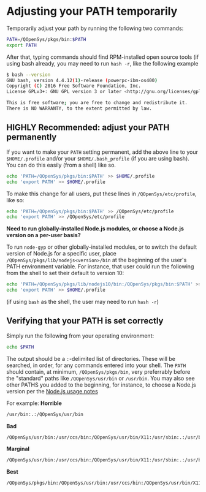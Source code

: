 # Adjusting your PATH temporarily

Temporarily adjust your path by running the following two commands:

```bash
PATH=/QOpenSys/pkgs/bin:$PATH
export PATH
```

After that, typing commands should find RPM-installed open source tools
(if using bash already, you may need to run `hash -r`, like the following example

```bash
$ bash --version
GNU bash, version 4.4.12(1)-release (powerpc-ibm-os400)
Copyright (C) 2016 Free Software Foundation, Inc.
License GPLv3+: GNU GPL version 3 or later <http://gnu.org/licenses/gpl.html>

This is free software; you are free to change and redistribute it.
There is NO WARRANTY, to the extent permitted by law.
```

## HIGHLY Recommended: adjust your PATH permanently

If you want to make your `PATH` setting permanent, add the above line to your
`$HOME/.profile` and/or your `$HOME/.bash_profile` (if you are using bash).
You can do this easily (from a shell) like so.

```bash
echo 'PATH=/QOpenSys/pkgs/bin:$PATH' >> $HOME/.profile
echo 'export PATH' >> $HOME/.profile
```

To make this change for all users, put these lines in `/QOpenSys/etc/profile`,
like so:

```bash
echo 'PATH=/QOpenSys/pkgs/bin:$PATH' >> /QOpenSys/etc/profile
echo 'export PATH' >> /QOpenSys/etc/profile
```

**Need to run globally-installed Node.js modules,
or choose a Node.js version on a per-user basis?**

To run `node-gyp` or other globally-installed modules, or to switch the default
version of Node.js for a specific user, place `/QOpenSys/pkgs/lib/nodejs<version>/bin`
at the beginning of the user's PATH environment variable. For instance, that user
could run the following from the shell to set their default to version 10:

```bash
echo 'PATH=/QOpenSys/pkgs/lib/nodejs10/bin:/QOpenSys/pkgs/bin:$PATH' >> $HOME/.profile
echo 'export PATH' >> $HOME/.profile
```

(if using `bash` as the shell, the user may need to run `hash -r`)

## Verifying that your PATH is set correctly
Simply run the following from your operating environment:
```bash
echo $PATH
```
The output should be a `:`-delimited list of directories.
These will be searched, in order, for any commands entered
into your shell. The `PATH` should contain, at minimum,
`/QOpenSys/pkgs/bin`, very preferrably before the "standard"
paths like `/QOpenSys/usr/bin` or `/usr/bin`. You may also
see other PATHS you added to the beginning, for instance, 
to choose a Node.js version per the
[Node.js usage notes](../nodejs/README.md)

For example:
**Horrible**
```bash
/usr/bin:.:/QOpenSys/usr/bin
```

**Bad**
```bash
/QOpenSys/usr/bin:/usr/ccs/bin:/QOpenSys/usr/bin/X11:/usr/sbin:.:/usr/bin
```

**Marginal**
```bash
/QOpenSys/usr/bin:/usr/ccs/bin:/QOpenSys/usr/bin/X11:/usr/sbin:.:/usr/bin:/QOpenSys/pkgs/bin
```
**Best**
```bash
/QOpenSys/pkgs/bin:/QOpenSys/usr/bin:/usr/ccs/bin:/QOpenSys/usr/bin/X11:/usr/sbin:.:/usr/bin
```
